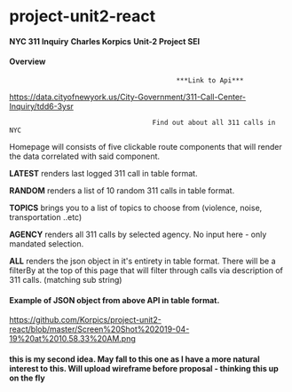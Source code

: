 # project-unit2-react

####

**NYC 311 Inquiry**
**Charles Korpics**
**Unit-2 Project SEI**


#### Overview



                                              ***Link to Api***

https://data.cityofnewyork.us/City-Government/311-Call-Center-Inquiry/tdd6-3ysr



                                        Find out about all 311 calls in NYC
                            
                        
Homepage will consists of five clickable route components that will render the data correlated with said component.

 **LATEST** renders last logged 311 call in table format.
 
 **RANDOM** renders a list of 10 random 311 calls in table format. 
 
 **TOPICS** brings you to a list of topics to choose from (violence, noise, transportation ..etc)
 
 **AGENCY** renders all 311 calls by selected agency. No input here - only mandated selection. 
 
 **ALL** renders the json object in it's entirety in table format. There will be a filterBy at the top of this page that will filter through calls via description of 311 calls. (matching sub string)



#### Example of JSON object from above API in table format.
https://github.com/Korpics/project-unit2-react/blob/master/Screen%20Shot%202019-04-19%20at%2010.58.33%20AM.png

#### this is my second idea. May fall to this one as I have a more natural interest to this. Will upload wireframe before proposal - thinking this up on the fly ####




                            
